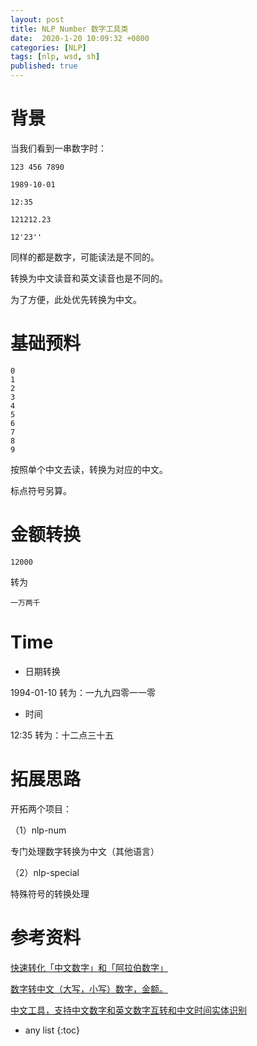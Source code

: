 ```yaml
---
layout: post
title: NLP Number 数字工具类
date:  2020-1-20 10:09:32 +0800
categories: [NLP]
tags: [nlp, wsd, sh]
published: true
---
```


# 背景

当我们看到一串数字时：

```
123 456 7890

1989-10-01

12:35

121212.23

12'23''
```

同样的都是数字，可能读法是不同的。

转换为中文读音和英文读音也是不同的。

为了方便，此处优先转换为中文。

# 基础预料

```
0
1
2
3
4
5
6
7
8
9
```

按照单个中文去读，转换为对应的中文。

标点符号另算。

# 金额转换

```
12000
```

转为 

```
一万两千
```

# Time

- 日期转换

1994-01-10 转为：一九九四零一一零

- 时间

12:35 转为：十二点三十五

# 拓展思路

开拓两个项目：

（1）nlp-num  

专门处理数字转换为中文（其他语言）

（2）nlp-special

特殊符号的转换处理

# 参考资料

[快速转化「中文数字」和「阿拉伯数字」](https://github.com/Ailln/cn2an)

[数字转中文（大写，小写）数字，金额。](https://github.com/cnwhy/nzh)

[中文工具，支持中文数字和英文数字互转和中文时间实体识别](https://github.com/luoxuefeng01/mandarintools-1)

* any list
{:toc}